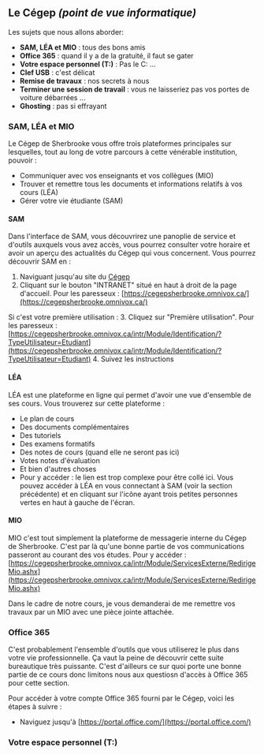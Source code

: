 ## Le Cégep _(point de vue informatique)_
Les sujets que nous allons aborder:
- **SAM, LÉA et MIO** : tous des bons amis 
- **Office 365** : quand il y a de la gratuité, il faut se gater
- **Votre espace personnel (T:)** : Pas le C: ...
- **Clef USB** : c'est délicat 
- **Remise de travaux** : nos secrets à nous
- **Terminer une session de travail** : vous ne laisseriez pas vos portes de voiture débarrées ...
- **Ghosting** : pas si effrayant

### SAM, LÉA et MIO
Le Cégep de Sherbrooke vous offre trois plateformes principales sur lesquelles, tout au long de votre parcours à cette vénérable institution, pouvoir :
- Communiquer avec vos enseignants et vos collègues (MIO)
- Trouver et remettre tous les documents et informations relatifs à vos cours (LÉA)
- Gérer votre vie étudiante (SAM)

#### SAM
Dans l'interface de SAM, vous découvrirez une panoplie de service et d'outils auxquels vous avez accès, vous pourrez consulter votre horaire et avoir un aperçu des actualités du Cégep qui vous concernent.  Vous pourrez découvrir SAM en :
1. Naviguant jusqu'au site du [Cégep](/https://www.cegepsherbrooke.qc.ca/)
2. Cliquant sur le bouton "INTRANET" situé en haut à droit de la page d'accueil. Pour les paresseux : [https://cegepsherbrooke.omnivox.ca/](https://cegepsherbrooke.omnivox.ca/)

Si c'est votre première utilisation :
3. Cliquez sur "Première utilisation". Pour les paresseux : [https://cegepsherbrooke.omnivox.ca/intr/Module/Identification/?TypeUtilisateur=Etudiant](https://cegepsherbrooke.omnivox.ca/intr/Module/Identification/?TypeUtilisateur=Etudiant)
4. Suivez les instructions

#### LÉA
LÉA est une plateforme en ligne qui permet d'avoir une vue d'ensemble de ses cours. Vous trouverez sur cette plateforme :
- Le plan de cours
- Des documents complémentaires
- Des tutoriels
- Des examens formatifs
- Des notes de cours (quand elle ne seront pas ici)
- Votes notes d'évaluation
- Et bien d'autres choses
- Pour y accéder : le lien est trop complexe pour être collé ici. Vous pouvez accéder à LÉA en vous connectant à SAM (voir la section précédente) et en cliquant sur l'icône ayant trois petites personnes vertes en haut à gauche de l'écran.

#### MIO
MIO c'est tout simplement la plateforme de messagerie interne du Cégep de Sherbrooke. C'est par là qu'une bonne partie de vos communications passeront au courant des vos études. Pour y accéder : [https://cegepsherbrooke.omnivox.ca/intr/Module/ServicesExterne/RedirigeMio.ashx](https://cegepsherbrooke.omnivox.ca/intr/Module/ServicesExterne/RedirigeMio.ashx)

Dans le cadre de notre cours, je vous demanderai de me remettre vos travaux par un MIO avec une pièce jointe attachée.

### Office 365
C'est probablement l'ensemble d'outils que vous utiliserez le plus dans votre vie professionnelle. Ça vaut la peine de découvrir cette suite bureautique très puissante. C'est d'ailleurs ce sur quoi porte une bonne partie de ce cours donc limitons nous aux questiosn d'accès à Office 365 pour cette section.

Pour accéder à votre compte Office 365 fourni par le Cégep, voici les étapes à suivre :
- Naviguez jusqu'à [https://portal.office.com/](https://portal.office.com/)

### Votre espace personnel (T:)


